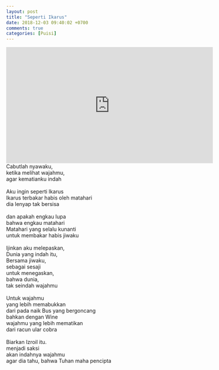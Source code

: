 ```yaml
---
layout: post
title: "Seperti Ikarus"
date: 2018-12-03 09:40:02 +0700
comments: true
categories: [Puisi]
---
```

<iframe width="560" height="315" src="https://www.youtube.com/embed/GavV0EK-Xt8" frameborder="0" allow="accelerometer; autoplay; encrypted-media; gyroscope; picture-in-picture" allowfullscreen></iframe>
<br />
Cabutlah nyawaku,<br />
ketika melihat wajahmu,<br />
agar kematianku indah<br />
<br/>
Aku ingin seperti Ikarus<br />
Ikarus terbakar habis oleh matahari <br />
dia lenyap tak bersisa<br />
<br />
dan apakah engkau lupa<br />
bahwa engkau matahari<br />
Matahari yang selalu kunanti<br />
untuk membakar habis jiwaku<br />
<br />
Ijinkan aku melepaskan,<br />
Dunia yang indah itu,<br />
Bersama jiwaku,<br/>
sebagai sesaji<br />
untuk menegaskan,<br />
bahwa dunia,<br/>
tak seindah wajahmu<br/>

<br/>
Untuk wajahmu<br />
yang lebih memabukkan<br/>
dari pada naik Bus yang bergoncang<br />
bahkan dengan Wine<br />
wajahmu yang lebih mematikan<br />
dari racun ular cobra<br/>
<br />
Biarkan Izroil itu.<br />
menjadi saksi<br />
akan indahnya wajahmu<br />
agar dia tahu, bahwa Tuhan maha pencipta<br />
<br />
